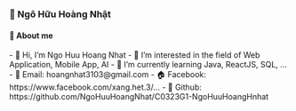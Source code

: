   <h3>🚀 Ngô Hữu Hoàng Nhật</h3> 
  
  <h4>📌 About me</h4>
- 👋 Hi, I’m Ngo Huu Hoang Nhat
- 👀 I’m interested in the field of Web Application, Mobile App, AI 
- 🌱 I’m currently learning Java, ReactJS, SQL, ...
- 📧 Email: hoangnhat3103@gmail.com
- 🏠 Facebook: https://www.facebook.com/xang.het.3/...
- 🐙 Github: https://github.com/NgoHuuHoangNhat/C0323G1-NgoHuuHoangHnhat
  
<!---
NgoHuuHoangNhat/NgoHuuHoangNhat is a ✨ special ✨ repository because its `README.md` (this file) appears on your GitHub profile.
You can click the Preview link to take a look at your changes.
--->
